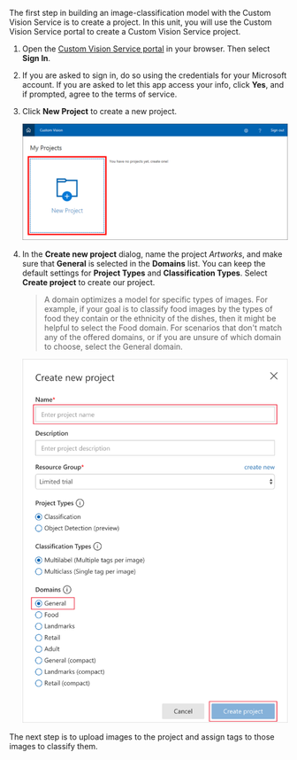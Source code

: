 The first step in building an image-classification model with the Custom Vision Service is to create a project. In this unit, you will use the Custom Vision Service portal to create a Custom Vision Service project.

1. Open the [Custom Vision Service portal](https://www.customvision.ai/?azure-portal=true) in your browser. Then select **Sign In**.

1. If you are asked to sign in, do so using the credentials for your Microsoft account. If you are asked to let this app access your info, click **Yes**, and if prompted, agree to the terms of service.

1. Click **New Project** to create a new project.

    ![Screenshot of the Custom Vision Service portal with the New Project option highlighted](../media/1-portal-click-new-project.png)

1. In the **Create new project** dialog, name the project *Artworks*, and make sure that **General** is selected in the **Domains** list. You can keep the default settings for **Project Types** and **Classification Types**. Select **Create project** to create our project.

    > A domain optimizes a model for specific types of images. For example, if your goal is to classify food images by the types of food they contain or the ethnicity of the dishes, then it might be helpful to select the Food domain. For scenarios that don't match any of the offered domains, or if you are unsure of which domain to choose, select the General domain.

   ![Screenshot of the Create new project dialog box with the Name field, Domains list, and Create project button highlighted.](../media/1-portal-create-project.png)

The next step is to upload images to the project and assign tags to those images to classify them.